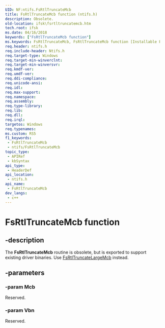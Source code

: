 ```yaml
---
UID: NF:ntifs.FsRtlTruncateMcb
title: FsRtlTruncateMcb function (ntifs.h)
description: Obsolete.
old-location: ifsk\fsrtltruncatemcb.htm
tech.root: ifsk
ms.date: 04/16/2018
keywords: ["FsRtlTruncateMcb function"]
ms.keywords: FsRtlTruncateMcb, FsRtlTruncateMcb function [Installable File System Drivers], fsrtlref_31bb51fe-e571-4bae-af8f-4c2b4413fa29.xml, ifsk.fsrtltruncatemcb, ntifs/FsRtlTruncateMcb
req.header: ntifs.h
req.include-header: Ntifs.h
req.target-type: Windows
req.target-min-winverclnt: 
req.target-min-winversvr: 
req.kmdf-ver: 
req.umdf-ver: 
req.ddi-compliance: 
req.unicode-ansi: 
req.idl: 
req.max-support: 
req.namespace: 
req.assembly: 
req.type-library: 
req.lib: 
req.dll: 
req.irql: 
targetos: Windows
req.typenames: 
ms.custom: RS5
f1_keywords:
 - FsRtlTruncateMcb
 - ntifs/FsRtlTruncateMcb
topic_type:
 - APIRef
 - kbSyntax
api_type:
 - HeaderDef
api_location:
 - ntifs.h
api_name:
 - FsRtlTruncateMcb
dev_langs:
 - c++
---
```


# FsRtlTruncateMcb function


## -description

The <b>FsRtlTruncateMcb</b> routine is obsolete, but is exported to support existing driver binaries. Use <a href="/windows-hardware/drivers/ddi/ntifs/nf-ntifs-_fsrtl_advanced_fcb_header-fsrtltruncatelargemcb">FsRtlTruncateLargeMcb</a> instead.

## -parameters

### -param Mcb

<p>Reserved.</p>

### -param Vbn

Reserved.
